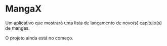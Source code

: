 # MangaX
 Um aplicativo que mostrará uma lista de lançamento de novo(s) capítulo(s) de mangas.

O projeto ainda está no começo.
